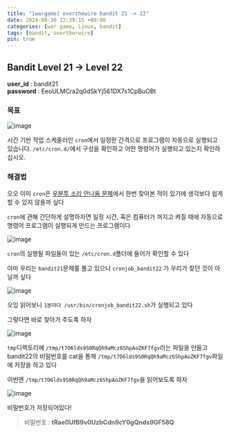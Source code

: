 ```yaml
---
title: "[wargame] overthewire bandit 21 -> 22"
date: 2024-08-30 22:39:15 +09:00
categories: [war game, Linux, bandit]
tags: [bandit, overtherwire]
pin: true
---
```


## Bandit Level 21 -> Level 22

**user_id** : bandit21<br/>
**password** : EeoULMCra2q0dSkYj561DX7s1CpBuOBt


### 목표

![image](https://github.com/user-attachments/assets/94fe9975-33f7-4f86-ac1d-ca0a4332cb3b)

시간 기반 작업 스케줄러인 `cron`에서 일정한 간격으로 프로그램이 자동으로 실행되고 있습니다. `/etc/cron.d/`에서 구성을 확인하고 어떤 명령어가 실행되고 있는지 확인하십시오.

### 해결법

오오 이미 `cron`은 [우분투 소리 안나옴 문제](https://oil-lamp-cat.github.io/posts/ubuntu-no-sound/)에서 한번 찾아본 적이 있기에 생각보다 쉽게 할 수 있지 않을까 싶다

`cron`에 관해 간단하게 설명하자면 일정 시간, 혹은 컴퓨터가 꺼지고 켜질 때에 자동으로 명령어 프로그램이 실행되게 만드는 프로그램이다

![image](https://github.com/user-attachments/assets/f6749c55-1603-47d3-bb05-cddf8e5bf1cd)

`cron`의 실행될 파일들이 있는 `/etc/cron.d`폴더에 들어가 확인할 수 있다

아마 우리는 `bandit21`문제를 풀고 있으니  `cronjob_bandit22` 가 우리가 찾던 것이 아닐까 싶다

![image](https://github.com/user-attachments/assets/22d35daa-45bc-462a-a87c-73bbad8346f6)

오잉 읽어보니 `1분마다 /usr/bin/cronjob_bandit22.sh`가 실행되고 있다

그렇다면 바로 찾아가 주도록 하자

![image](https://github.com/user-attachments/assets/d97a6be2-68db-4bd6-ba4e-5f00222f2278)

`tmp`디렉토리에 `/tmp/t7O6lds9S0RqQh9aMcz6ShpAoZKF7fgv`라는 파일을 만들고 bandit22의 비밀번호를 cat을 통해 `/tmp/t7O6lds9S0RqQh9aMcz6ShpAoZKF7fgv`파일에 저장을 하고 있다

이번엔 `/tmp/t7O6lds9S0RqQh9aMcz6ShpAoZKF7fgv`을 읽어보도록 하자

![image](https://github.com/user-attachments/assets/c1c71192-351a-4b49-8c9a-eb6d6f217682)

비밀번호가 저장되어있다!

> 비밀번호 : **tRae0UfB9v0UzbCdn9cY0gQnds9GF58Q**

